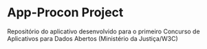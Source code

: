 App-Procon Project
==========

Repositório do aplicativo desenvolvido para o primeiro Concurso de Aplicativos para Dados Abertos (Ministério da Justiça/W3C)
